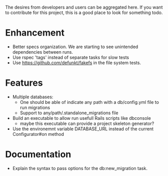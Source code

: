 The desires from developers and users can be aggregated here. If you want to
contribute for this project, this is a good place to look for something todo.

Enhancement
===========
 - Better specs organization. We are starting to see unintended dependencies
   between runs.
 - Use rspec 'tags' instead of separate tasks for slow tests
 - Use https://github.com/defunkt/fakefs in the file system tests.

Features
========
* Multiple databases:
  - One should be able of indicate any path with a db/config.yml file to run
    migrations
  - Support to any/path/.standalone_migrations file
* Build an executable to allow run usefull Rails scripts like dbconsole
  - maybe this executable can provide a project skeleton generator?
* Use the environemnt variable DATABASE_URL instead of the current Configurator#on
  method

Documentation
=============
* Explain the syntax to pass options for the db:new_migration task.
